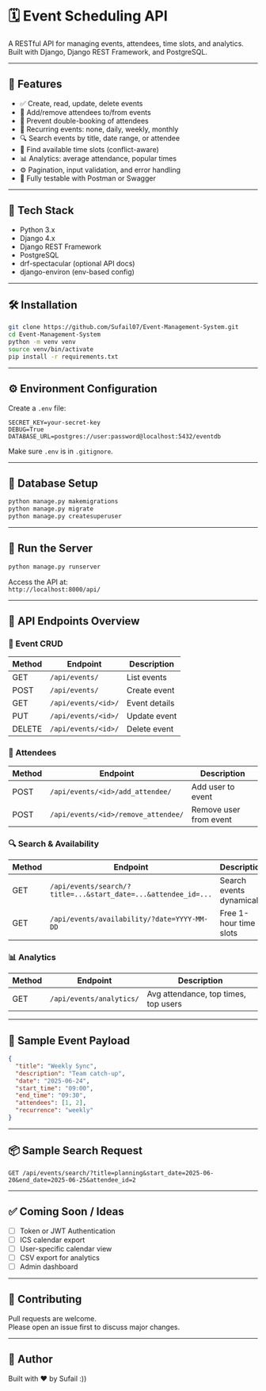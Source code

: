 # 🗓️ Event Scheduling API

A RESTful API for managing events, attendees, time slots, and analytics. Built with Django, Django REST Framework, and PostgreSQL.

---

## 🚀 Features

- ✅ Create, read, update, delete events
- 👥 Add/remove attendees to/from events
- 🛑 Prevent double-booking of attendees
- 🔁 Recurring events: none, daily, weekly, monthly
- 🔍 Search events by title, date range, or attendee
- 📅 Find available time slots (conflict-aware)
- 📊 Analytics: average attendance, popular times
- ⚙️ Pagination, input validation, and error handling
- 🧪 Fully testable with Postman or Swagger

---

## 🧰 Tech Stack

- Python 3.x
- Django 4.x
- Django REST Framework
- PostgreSQL
- drf-spectacular (optional API docs)
- django-environ (env-based config)

---

## 🛠️ Installation

```bash
git clone https://github.com/Sufail07/Event-Management-System.git
cd Event-Management-System
python -m venv venv
source venv/bin/activate
pip install -r requirements.txt
```

---

## ⚙️ Environment Configuration

Create a `.env` file:

```env
SECRET_KEY=your-secret-key
DEBUG=True
DATABASE_URL=postgres://user:password@localhost:5432/eventdb
```

Make sure `.env` is in `.gitignore`.

---

## 🔄 Database Setup

```bash
python manage.py makemigrations
python manage.py migrate
python manage.py createsuperuser
```

---

## 🚦 Run the Server

```bash
python manage.py runserver
```

Access the API at:  
`http://localhost:8000/api/`

---

## 🔌 API Endpoints Overview

### 🧱 Event CRUD

| Method | Endpoint               | Description          |
|--------|------------------------|----------------------|
| GET    | `/api/events/`         | List events          |
| POST   | `/api/events/`         | Create event         |
| GET    | `/api/events/<id>/`    | Event details        |
| PUT    | `/api/events/<id>/`    | Update event         |
| DELETE | `/api/events/<id>/`    | Delete event         |

### 👥 Attendees

| Method | Endpoint                              | Description              |
|--------|----------------------------------------|--------------------------|
| POST   | `/api/events/<id>/add_attendee/`       | Add user to event        |
| POST   | `/api/events/<id>/remove_attendee/`    | Remove user from event   |

### 🔍 Search & Availability

| Method | Endpoint                                                   | Description                    |
|--------|------------------------------------------------------------|--------------------------------|
| GET    | `/api/events/search/?title=...&start_date=...&attendee_id=...` | Search events dynamically |
| GET    | `/api/events/availability/?date=YYYY-MM-DD`               | Free 1-hour time slots         |

### 📊 Analytics

| Method | Endpoint                  | Description                          |
|--------|---------------------------|--------------------------------------|
| GET    | `/api/events/analytics/`  | Avg attendance, top times, top users |

---

## 📄 Sample Event Payload

```json
{
  "title": "Weekly Sync",
  "description": "Team catch-up",
  "date": "2025-06-24",
  "start_time": "09:00",
  "end_time": "09:30",
  "attendees": [1, 2],
  "recurrence": "weekly"
}
```

---

## 📦 Sample Search Request

```http
GET /api/events/search/?title=planning&start_date=2025-06-20&end_date=2025-06-25&attendee_id=2
```

---

## ✅ Coming Soon / Ideas

- [ ] Token or JWT Authentication
- [ ] ICS calendar export
- [ ] User-specific calendar view
- [ ] CSV export for analytics
- [ ] Admin dashboard

---

## 🤝 Contributing

Pull requests are welcome.  
Please open an issue first to discuss major changes.

---


## 👤 Author

Built with ❤️ by Sufail :))
